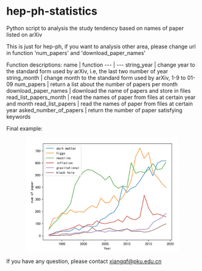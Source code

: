# hep-ph-statistics
Python script to analysis the study tendency based on names of paper listed on arXiv

This is just for hep-ph, if you want to analysis other area, please change url in function 'num_papers' and 'download_paper_names' 

Function descriptions:
   name             |      function
   ---               | ---
 string_year          |   change year to the standard form used by arXiv, i.e, the last two number of year
 string_month         |   change month to the standard form used by arXiv, 1-9 to 01-09
 num_papers           |   return a list about the number of papers per month
 download_paper_names |   download the name of papers and store in files
 read_list_papers_month | read the names of paper from files at certain year and month
 read_list_papers       | read the names of paper from files at certain year
 asked_number_of_papers | return the number of paper satisfying keywords


Final example:

<div align=center><img width="400" height="300" src="https://github.com/peakfei/hep-ph-statistics/blob/master/screenshots/test1.png"/></div>

If you have any question, please contact xiangqf@pku.edu.cn
